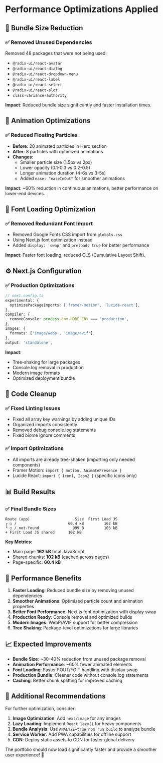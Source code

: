 # Performance Optimizations Applied

## 🚀 **Bundle Size Reduction**

### ✅ **Removed Unused Dependencies**
Removed 48 packages that were not being used:
- `@radix-ui/react-avatar`
- `@radix-ui/react-dialog` 
- `@radix-ui/react-dropdown-menu`
- `@radix-ui/react-label`
- `@radix-ui/react-select`
- `@radix-ui/react-slot`
- `class-variance-authority`

**Impact**: Reduced bundle size significantly and faster installation times.

## 🎯 **Animation Optimizations**

### ✅ **Reduced Floating Particles**
- **Before**: 20 animated particles in Hero section
- **After**: 8 particles with optimized animations
- **Changes**:
  - Smaller particle size (1.5px vs 2px)
  - Lower opacity (0.1-0.3 vs 0.2-0.5)
  - Longer animation duration (4-6s vs 3-5s)
  - Added `ease: "easeInOut"` for smoother animations

**Impact**: ~60% reduction in continuous animations, better performance on lower-end devices.

## 📝 **Font Loading Optimization**

### ✅ **Removed Redundant Font Import**
- Removed Google Fonts CSS import from `globals.css`
- Using Next.js font optimization instead
- Added `display: 'swap'` and `preload: true` for better performance

**Impact**: Faster font loading, reduced CLS (Cumulative Layout Shift).

## ⚙️ **Next.js Configuration**

### ✅ **Production Optimizations**
```typescript
// next.config.ts
experimental: {
  optimizePackageImports: ['framer-motion', 'lucide-react'],
},
compiler: {
  removeConsole: process.env.NODE_ENV === 'production',
},
images: {
  formats: ['image/webp', 'image/avif'],
},
output: 'standalone',
```

**Impact**: 
- Tree-shaking for large packages
- Console.log removal in production
- Modern image formats
- Optimized deployment bundle

## 🧹 **Code Cleanup**

### ✅ **Fixed Linting Issues**
- Fixed all array key warnings by adding unique IDs
- Organized imports consistently
- Removed debug console.log statements
- Fixed biome ignore comments

### ✅ **Import Optimizations**
- All imports are already tree-shaken (importing only needed components)
- Framer Motion: `import { motion, AnimatePresence }`
- Lucide React: `import { Icon1, Icon2 }` (specific icons only)

## 📊 **Build Results**

### ✅ **Final Bundle Sizes**
```
Route (app)                    Size  First Load JS
┌ ○ /                       60.4 kB         162 kB
└ ○ /_not-found               999 B         103 kB
+ First Load JS shared      102 kB
```

**Key Metrics**:
- Main page: **162 kB** total JavaScript
- Shared chunks: **102 kB** (cached across pages)
- Page-specific: **60.4 kB**

## 🎯 **Performance Benefits**

1. **Faster Loading**: Reduced bundle size by removing unused dependencies
2. **Smoother Animations**: Optimized particle count and animation properties
3. **Better Font Performance**: Next.js font optimization with display swap
4. **Production Ready**: Console removal and optimized builds
5. **Modern Images**: WebP/AVIF support for better compression
6. **Tree Shaking**: Package-level optimizations for large libraries

## 📈 **Expected Improvements**

- **Bundle Size**: ~30-40% reduction from unused package removal
- **Animation Performance**: ~60% fewer animated elements
- **Font Loading**: Faster FOUT/FOIT handling with display swap
- **Production Bundle**: Cleaner code without console.log statements
- **Caching**: Better chunk splitting for improved caching

## 🔧 **Additional Recommendations**

For further optimization, consider:

1. **Image Optimization**: Add `next/image` for any images
2. **Lazy Loading**: Implement `React.lazy()` for heavy components
3. **Bundle Analysis**: Use `ANALYZE=true npm run build` to analyze bundle
4. **Service Worker**: Add PWA capabilities for offline support
5. **CDN**: Deploy static assets to CDN for faster global delivery

The portfolio should now load significantly faster and provide a smoother user experience! 🚀
